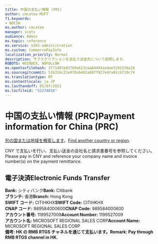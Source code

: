 ```yaml
---
title: 中国の支払い情報 (PRC)
author: cmcatee-MSFT
f1.keywords:
- NOCSH
ms.author: cmcatee
manager: scotv
audience: Admin
ms.topic: reference
ms.service: o365-administration
ms.custom: CommercePayInfo
localization_priority: Normal
description: サブスクリプションを支払う送金先について説明します。
ROBOTS: NOINDEX, NOFOLLOW
ms.openlocfilehash: 3f71407e837b9a623caa84494aa4ee529133ba18
ms.sourcegitcommit: 51b316c23e070ab402a687f927e8fa01cb719c74
ms.translationtype: MT
ms.contentlocale: ja-JP
ms.lasthandoff: 05/07/2021
ms.locfileid: "52274018"
---
```

# <a name="payment-information-for-china-prc"></a><span data-ttu-id="72132-103">中国の支払い情報 (PRC)</span><span class="sxs-lookup"><span data-stu-id="72132-103">Payment information for China (PRC)</span></span>

<span data-ttu-id="72132-104">[別の国または地域を検索します](../billing-and-payments/pay-for-your-subscription.md)。</span><span class="sxs-lookup"><span data-stu-id="72132-104">[Find another country or region](../billing-and-payments/pay-for-your-subscription.md).</span></span>

<span data-ttu-id="72132-105">CNY で支払いを行い、支払い送金の会社名と請求書番号を参照してください。</span><span class="sxs-lookup"><span data-stu-id="72132-105">Please pay in CNY and reference your company name and invoice number(s) on the payment remittance.</span></span>

## <a name="electronic-funds-transfer"></a><span data-ttu-id="72132-106">電子決済</span><span class="sxs-lookup"><span data-stu-id="72132-106">Electronic Funds Transfer</span></span>

<span data-ttu-id="72132-107">**Bank:** シティバンク</span><span class="sxs-lookup"><span data-stu-id="72132-107">**Bank:** Citibank</span></span>  
<span data-ttu-id="72132-108">**ブランチ:** 香港</span><span class="sxs-lookup"><span data-stu-id="72132-108">**Branch:** Hong Kong</span></span>  
<span data-ttu-id="72132-109">**SWIFT コード:** CITIHKHX</span><span class="sxs-lookup"><span data-stu-id="72132-109">**SWIFT Code:** CITIHKHX</span></span>  
<span data-ttu-id="72132-110">**CNAP コード:** 989584000600</span><span class="sxs-lookup"><span data-stu-id="72132-110">**CNAP Code:** 989584000600</span></span>   
<span data-ttu-id="72132-111">**アカウント番号:** 1199527009</span><span class="sxs-lookup"><span data-stu-id="72132-111">**Account Number:** 1199527009</span></span>  
<span data-ttu-id="72132-112">**アカウント名:** MICROSOFT REGIONAL SALES CORP</span><span class="sxs-lookup"><span data-stu-id="72132-112">**Account Name:** MICROSOFT REGIONAL SALES CORP</span></span>  
<span data-ttu-id="72132-113">**備考: HK の RMB RTGS チャネルを通じて支払います。**</span><span class="sxs-lookup"><span data-stu-id="72132-113">**Remark: Pay through RMB RTGS channel in HK.**</span></span>  